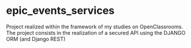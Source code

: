 # epic_events_services
Project realized within the framework of my studies on OpenClassrooms. The project consists in the realization of a secured API using the DJANGO ORM (and Django REST)
